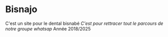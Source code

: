 # Bisnajo
C'est un site pour le dental bisnabé
*C'est pour rettracer tout le parcours de notre groupe whatsap*
Année 2018/2025

